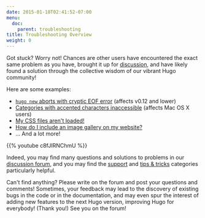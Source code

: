 ```yaml
---
date: 2015-01-18T02:41:52-07:00
menu:
  doc:
    parent: troubleshooting
title: Troubleshooting Overview
weight: 0
---
```


Got stuck?  Worry not!  Chances are other users have encountered
the exact same problem as you have, brought it up for
[discussion](http://discuss.gohugo.io/), and have likely found a solution
through the collective wisdom of our vibrant Hugo community!

Here are some examples:

* [`hugo new` aborts with cryptic EOF error](/doc/troubleshooting/strange-eof-error/) (affects v0.12 and lower)
* [Categories with accented characters inaccessible](/doc/troubleshooting/categories-with-accented-characters/) (affects Mac OS&nbsp;X users)
* [My CSS files aren't loaded!](http://discuss.gohugo.io/t/deployment-workflow/90/15)
* [How do I include an image gallery on my website?](http://discuss.gohugo.io/t/image-gallery/594)
* ... And a lot more!

{{% youtube c8fJIRNChmU %}}

Indeed, you may find many questions and solutions
to problems in our [discussion forum](http://discuss.gohugo.io/),
and you may find the [support](http://discuss.gohugo.io/category/support)
and [tips & tricks](http://discuss.gohugo.io/category/tips-tricks)
categories particularly helpful.

Can't find anything?  Please write on the forum and post your questions
and comments!  Sometimes, your feedback may lead to the discovery of
existing bugs in the code or in the documentation, and may even spur
the interest of adding new features to the next Hugo version, improving
Hugo for everybody!  (Thank you!)  See you on the forum!
